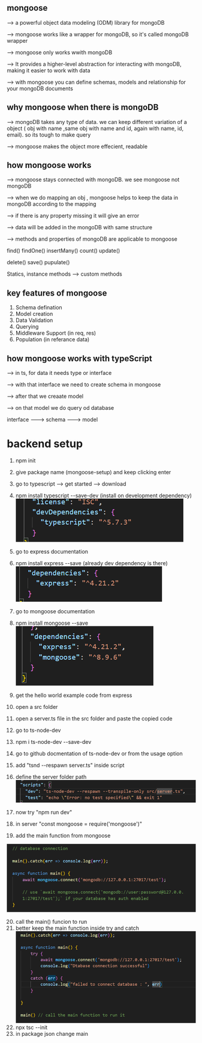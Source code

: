 ## mongoose
--> a powerful object data modeling (ODM) library for mongoDB

--> mongoose works like a wrapper for mongoDB, so it's called mongoDB wrapper

--> mongoose only works wwith mongoDB

--> It provides a higher-level abstraction for interacting with mongoDB, making it easier to work with data

--> with mongoose you can define schemas, models and relationship for your mongoDB documents


## why mongoose when there is mongoDB
--> mongoDB takes any type of data. we can keep different variation of a object ( obj with name ,same obj with name and id, again with name, id, email). so its tough to make query

--> mongoose makes the object more effecient, readable


## how mongoose works
--> mongoose stays connected with mongoDB. we see mongoose not mongoDB

--> when we do mapping an obj , mongoose helps to keep the data in mongoDB according to the mapping

--> if there is any property missing it will give an error

--> data will be added in the mongoDB with same structure

--> methods and properties of mongoDB are applicable to mongoose

   find()     findOne()    insertMany()    count()     update()

   delete()    save()      pupulate()      

   Statics,    instance methods    --> custom methods

## key features of mongoose
1. Schema defination
2. Model creation
3. Data Validation
4. Querying
5. Middleware Support  (in req, res)
6. Population  (in referance data)


## how mongoose works with typeScript
--> in ts, for data it needs type or interface

--> with that interface we need to create schema in mongoose

--> after that we creaate model

--> on that model we do query od database

interface ---> schema ---> model


# backend setup
1. npm init
2. give package name (mongoose-setup) and keep clicking enter
3. go to typescript --> get started --> download
4. npm install typescript --save-dev (install on development dependency)
![alt text](image.png)

5. go to express  documentation
6. npm install express --save (already dev dependency is there)
![alt text](image-1.png)

7. go to mongoose documentation
8. npm install mongoose --save
![alt text](image-2.png)

9. get the hello world example code from express
10. open a src folder
11. open a server.ts file in the src folder and paste the  copied code
12. go to ts-node-dev
13. npm i ts-node-dev --save-dev
14. go to github docmentation of ts-node-dev or from the usage option
15. add "tsnd --respawn server.ts" inside script
16. define the server folder path
![alt text](image-3.png)

17. now try "npm run dev"
18. in server "const mongoose = require('mongoose')"
19. add the main function from mongoose

![alt text](image-4.png)

20. call the main() funcion to run
21. better keep the main function inside try and catch
![alt text](image-5.png)
22. npx tsc --init
23. in package json change main 